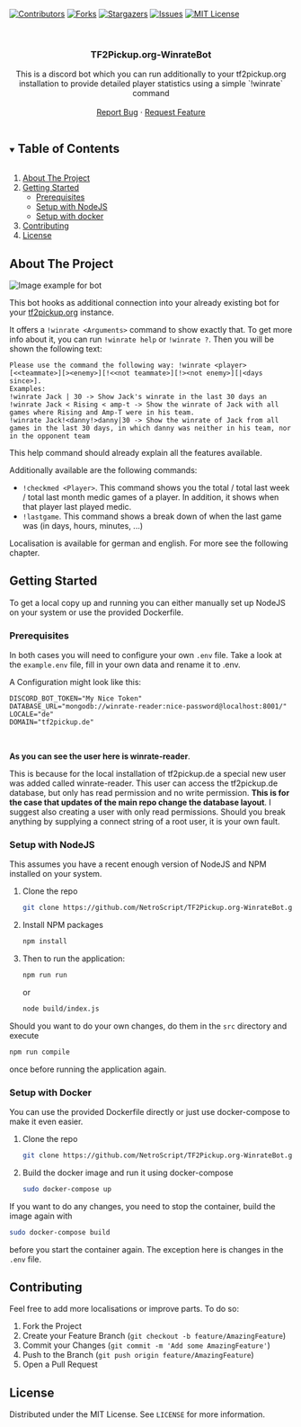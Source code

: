[![Contributors][contributors-shield]][contributors-url]
[![Forks][forks-shield]][forks-url]
[![Stargazers][stars-shield]][stars-url]
[![Issues][issues-shield]][issues-url]
[![MIT License][license-shield]][license-url]



<!-- PROJECT LOGO -->
<br />
<p align="center">

   <h3 align="center">TF2Pickup.org-WinrateBot</h3>

  <p align="center">
    This is a discord bot which you can run additionally to your tf2pickup.org installation to provide detailed player statistics using a simple `!winrate` command
    <br />
    <br />
    <a href="https://github.com/NetroScript/TF2Pickup.org-WinrateBot/issues">Report Bug</a>
    ·
    <a href="https://github.com/NetroScript/TF2Pickup.org-WinrateBot/issues">Request Feature</a>
  </p>
</p>



<!-- TABLE OF CONTENTS -->
<details open="open">
  <summary><h2 style="display: inline-block">Table of Contents</h2></summary>
  <ol>
    <li>
      <a href="#about-the-project">About The Project</a>
    </li>
    <li>
      <a href="#getting-started">Getting Started</a>
      <ul>
        <li><a href="#prerequisites">Prerequisites</a></li>
        <li><a href="#setup-with-nodejs">Setup with NodeJS</a></li>
        <li><a href="#setup-with-docker">Setup with docker</a></li>
      </ul>
    </li>
    <li><a href="#contributing">Contributing</a></li>
    <li><a href="#license">License</a></li>
  </ol>
</details>



<!-- ABOUT THE PROJECT -->
## About The Project

![Image example for bot](https://i.imgur.com/gc7o1Kd.pnghttps://i.imgur.com/gc7o1Kd.png)

This bot hooks as additional connection into your already existing bot for your [tf2pickup.org](https://github.com/tf2pickup-org/server) instance.

It offers a `!winrate <Arguments>` command to show exactly that. To get more info about it, you can run `!winrate help` or `!winrate ?`. Then you will be shown the following text: 

```
Please use the command the following way: !winrate <player> [<<teammate>][><enemy>][!<<not teammate>][!><not enemy>][|<days since>].
Examples:
!winrate Jack | 30 -> Show Jack's winrate in the last 30 days an
!winrate Jack < Rising < amp-t -> Show the winrate of Jack with all games where Rising and Amp-T were in his team.
!winrate Jack!<danny!>danny|30 -> Show the winrate of Jack from all games in the last 30 days, in which danny was neither in his team, nor in the opponent team
```

This help command should already explain all the features available.

Additionally available are the following commands:

* `!checkmed <Player>`. This command shows you the total / total last week / total last month medic games of a player. In addition, it shows when that player last played medic.
* `!lastgame`. This command shows a break down of when the last game was (in days, hours, minutes, ...)

Localisation is available for german and english. For more see the following chapter.

<!-- GETTING STARTED -->
## Getting Started

To get a local copy up and running you can either manually set up NodeJS on your system or use the provided Dockerfile.

### Prerequisites

In both cases you will need to configure your own `.env` file. Take a look at the `example.env` file, fill in your own data and rename it to .env.

A Configuration might look like this:

```dotenv
DISCORD_BOT_TOKEN="My Nice Token"
DATABASE_URL="mongodb://winrate-reader:nice-password@localhost:8001/"
LOCALE="de"
DOMAIN="tf2pickup.de"
```

<br>

**As you can see the user here is winrate-reader**. 

This is because for the local installation of tf2pickup.de a special new user was added called winrate-reader. This user can access the tf2pickup.de database, but only has read permission and no write permission. **This is for the case that updates of the main repo change the database layout**. I suggest also creating a user with only read permissions. Should you break anything by supplying a connect string of a root user, it is your own fault.

### Setup with NodeJS

This assumes you have a recent enough version of NodeJS and NPM installed on your system.

1. Clone the repo
   ```sh
   git clone https://github.com/NetroScript/TF2Pickup.org-WinrateBot.git
   ```
2. Install NPM packages
   ```sh
   npm install
   ```
3. Then to run the application: 
   ```sh
   npm run run 
   ``` 
   or 
   ```sh
   node build/index.js
   ``` 
   
Should you want to do your own changes, do them in the `src` directory and execute

   ```sh
   npm run compile
   ``` 

once before running the application again.

### Setup with Docker

You can use the provided Dockerfile directly or just use docker-compose to make it even easier. 

1. Clone the repo
   ```sh
   git clone https://github.com/NetroScript/TF2Pickup.org-WinrateBot.git
   ```
2. Build the docker image and run it using docker-compose
   ```sh
   sudo docker-compose up
   ```
   
If you want to do any changes, you need to stop the container, build the image again with

   ```sh
   sudo docker-compose build
   ```

before you start the container again. The exception here is changes in the `.env` file.

<!-- CONTRIBUTING -->
## Contributing

Feel free to add more localisations or improve parts.
To do so:

1. Fork the Project
2. Create your Feature Branch (`git checkout -b feature/AmazingFeature`)
3. Commit your Changes (`git commit -m 'Add some AmazingFeature'`)
4. Push to the Branch (`git push origin feature/AmazingFeature`)
5. Open a Pull Request



<!-- LICENSE -->
## License

Distributed under the MIT License. See `LICENSE` for more information.



<!-- MARKDOWN LINKS & IMAGES -->
<!-- https://www.markdownguide.org/basic-syntax/#reference-style-links -->
[contributors-shield]: https://img.shields.io/github/contributors/NetroScript/TF2Pickup.org-WinrateBot.svg?style=for-the-badge
[contributors-url]: https://github.com/NetroScript/TF2Pickup.org-WinrateBot/graphs/contributors
[forks-shield]: https://img.shields.io/github/forks/NetroScript/TF2Pickup.org-WinrateBot.svg?style=for-the-badge
[forks-url]: https://github.com/NetroScript/TF2Pickup.org-WinrateBot/network/members
[stars-shield]: https://img.shields.io/github/stars/NetroScript/TF2Pickup.org-WinrateBot.svg?style=for-the-badge
[stars-url]: https://github.com/NetroScript/TF2Pickup.org-WinrateBot/stargazers
[issues-shield]: https://img.shields.io/github/issues/NetroScript/TF2Pickup.org-WinrateBot.svg?style=for-the-badge
[issues-url]: https://github.com/NetroScript/TF2Pickup.org-WinrateBot/issues
[license-shield]: https://img.shields.io/github/license/NetroScript/TF2Pickup.org-WinrateBot.svg?style=for-the-badge
[license-url]: https://github.com/NetroScript/TF2Pickup.org-WinrateBot/blob/master/LICENSE
